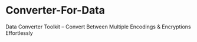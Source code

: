 # Converter-For-Data
Data Converter Toolkit – Convert Between Multiple Encodings &amp; Encryptions Effortlessly
